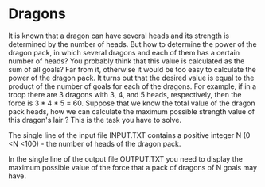 # Dragons

It is known that a dragon can have several heads and its strength is determined by the number of heads. But how to determine the power of the dragon pack, in which several dragons and each of them has a certain number of heads? You probably think that this value is calculated as the sum of all goals? Far from it, otherwise it would be too easy to calculate the power of the dragon pack. It turns out that the desired value is equal to the product of the number of goals for each of the dragons. For example, if in a troop there are 3 dragons with 3, 4, and 5 heads, respectively, then the force is 3 * 4 * 5 = 60. Suppose that we know the total value of the dragon pack heads, how we can calculate the maximum possible strength value of this dragon&#39;s lair ? This is the task you have to solve.

The single line of the input file INPUT.TXT contains a positive integer N (0 &lt;N &lt;100) - the number of heads of the dragon pack.

In the single line of the output file OUTPUT.TXT you need to display the maximum possible value of the force that a pack of dragons of N goals may have.
